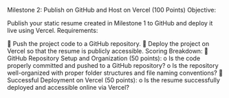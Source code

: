 Milestone 2: Publish on GitHub and Host on Vercel (100 Points) 
Objective:

Publish your static resume created in Milestone 1 to GitHub and deploy it live using Vercel. 
Requirements: 

 Push the project code to a GitHub repository. 
 Deploy the project on Vercel so that the resume is publicly accessible. 
Scoring Breakdown: 
 GitHub Repository Setup and Organization (50 points): 
o Is the code properly committed and pushed to a GitHub repository? 
o Is the repository well-organized with proper folder structures and file naming 
conventions? 
 Successful Deployment on Vercel (50 points): 
o Is the resume successfully deployed and accessible online via Vercel?
